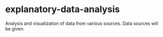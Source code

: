# explanatory-data-analysis
Analysis and visualization of data from various sources. Data sources will be given.
